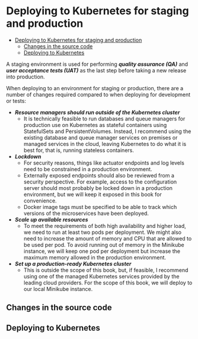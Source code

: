 # Deploying to Kubernetes for staging and production

<!-- MarkdownTOC -->
- [Deploying to Kubernetes for staging and production](#deploying-to-kubernetes-for-staging-and-production)
    - [Changes in the source code](#changes-in-the-source-code)
    - [Deploying to Kubernetes](#deploying-to-kubernetes)   

<!-- /MarkdownTOC -->
A staging environment is used for performing ***quality assurance (QA)***
and ***user acceptance tests (UAT)*** as the last step before taking a new release into
production.

When deploying to an environment for staging or production, there are a number of
changes required compared to when deploying for development or tests:

- ***Resource managers should run outside of the Kubernetes cluster***
    - It is technically feasible to run databases and queue managers for production use on
Kubernetes as stateful containers using StatefulSets
and PersistentVolumes.  Instead, I recommend using the existing database
and queue manager services on premises or managed services in the cloud,
leaving Kubernetes to do what it is best for, that is, running stateless
containers.
- ***Lockdown***
    - For security reasons, things like actuator endpoints and log levels need to be constrained in a production environment.
    - Externally exposed endpoints should also be reviewed from a security perspective. For example, access to the configuration server should most probably be locked down in a production environment, but we will keep it exposed in this book for convenience.
    - Docker image tags must be specified to be able to track which versions of the microservices have been deployed.
- ***Scale up available resources***
    - To meet the requirements of both high availability
and higher load, we need to run at least two pods per deployment. We might 
also need to increase the amount of memory and CPU that are allowed to be used
per pod. To avoid running out of memory in the Minikube instance, we will keep
one pod per deployment but increase the maximum memory allowed in the
production environment. 
- ***Set up a production-ready Kubernetes cluster***
     - This is outside the scope of this
book, but, if feasible, I recommend using one of the managed Kubernetes services
provided by the leading cloud providers. For the scope of this book, we will
deploy to our local Minikube instance.
## Changes in the source code

## Deploying to Kubernetes
